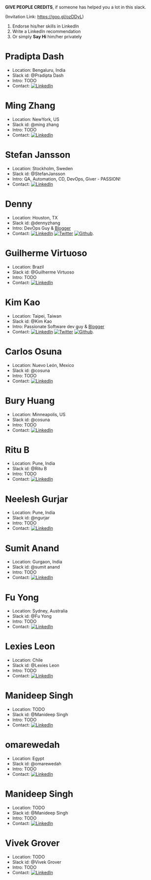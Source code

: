 **GIVE PEOPLE CREDITS**, if someone has helped you a lot in this slack.

(Invitation Link: https://goo.gl/ozDDyL)

1. Endorse his/her skills in LinkedIn
2. Write a LinkedIn recommendation
3. Or simply __Say Hi__ him/her privately

# Pradipta Dash
- Location: Bengaluru, India
- Slack id: @Pradipta Dash
- Intro: TODO
- Contact: [![LinkedIn](https://www.dennyzhang.com/wp-content/uploads/sns/linkedin.png)](https://www.linkedin.com/in/pradipta-dash-a4091127/)

# Ming Zhang
- Location: NewYork, US
- Slack id: @ming zhang
- Intro: TODO
- Contact: [![LinkedIn](https://www.dennyzhang.com/wp-content/uploads/sns/linkedin.png)](https://www.linkedin.com/in/blackmagic02881/)

# Stefan Jansson
- Location: Stockholm, Sweden
- Slack id: @StefanJansson
- Intro: QA, Automation, CD, DevOps, Giver - PASSION!
- Contact: [![LinkedIn](https://www.dennyzhang.com/wp-content/uploads/sns/linkedin.png)](https://www.linkedin.com/in/stefanjansson1/)

# Denny
- Location: Houston, TX
- Slack id: @dennyzhang
- Intro: DevOps Guy & [Blogger](https://www.dennyzhang.com)
- Contact: [![LinkedIn](https://www.dennyzhang.com/wp-content/uploads/sns/linkedin.png)](https://www.linkedin.com/in/dennyzhang001) [![Twitter](https://www.dennyzhang.com/wp-content/uploads/sns/twitter.png)](https://twitter.com/dennyzhang001) [![Github](https://www.dennyzhang.com/wp-content/uploads/sns/github.png)](https://github.com/DennyZhang).

# Guilherme Virtuoso
- Location: Brazil
- Slack id: @Guilherme Virtuoso
- Intro: TODO
- Contact: [![LinkedIn](https://www.dennyzhang.com/wp-content/uploads/sns/linkedin.png)](https://www.linkedin.com/in/gvirtuoso/)

# Kim Kao
- Location: Taipei, Taiwan
- Slack id: @Kim Kao
- Intro: Passionate Software dev guy & [Blogger](https://medium.com/@kimkao)
- Contact: [![LinkedIn](https://www.dennyzhang.com/wp-content/uploads/sns/linkedin.png)](https://www.linkedin.com/in/kim-kao-b93b2b68/) [![Twitter](https://www.dennyzhang.com/wp-content/uploads/sns/twitter.png)](https://twitter.com/YiKaiKao) [![Github](https://www.dennyzhang.com/wp-content/uploads/sns/github.png)](https://github.com/humank).

# Carlos Osuna
- Location: Nuevo León, Mexico
- Slack id: @cosuna
- Intro: TODO
- Contact: [![LinkedIn](https://www.dennyzhang.com/wp-content/uploads/sns/linkedin.png)](https://www.linkedin.com/in/cosuna/)

# Bury Huang
- Location: Minneapolis, US
- Slack id: @cosuna
- Intro: TODO
- Contact: [![LinkedIn](https://www.dennyzhang.com/wp-content/uploads/sns/linkedin.png)](https://www.linkedin.com/in/bury-huang-54535613/)

# Ritu B
- Location: Pune, India
- Slack id: @Ritu B
- Intro: TODO
- Contact: [![LinkedIn](https://www.dennyzhang.com/wp-content/uploads/sns/linkedin.png)](https://www.linkedin.com/in/ritu-b/)

# Neelesh Gurjar
- Location: Pune, India
- Slack id: @ngurjar
- Intro: TODO
- Contact: [![LinkedIn](https://www.dennyzhang.com/wp-content/uploads/sns/linkedin.png)](https://www.linkedin.com/in/neeleshgurjar/)

# Sumit Anand
- Location: Gurgaon, India
- Slack id: @sumit anand
- Intro: TODO
- Contact: [![LinkedIn](https://www.dennyzhang.com/wp-content/uploads/sns/linkedin.png)](https://www.linkedin.com/in/sumit-anand-007b9429/)

# Fu Yong
- Location: Sydney, Australia
- Slack id: @Fu Yong
- Intro: TODO
- Contact: [![LinkedIn](https://www.dennyzhang.com/wp-content/uploads/sns/linkedin.png)](https://www.linkedin.com/in/fuyong/)

# Lexies Leon
- Location: Chile
- Slack id: @Lexies Leon
- Intro: TODO
- Contact: [![LinkedIn](https://www.dennyzhang.com/wp-content/uploads/sns/linkedin.png)](https://www.linkedin.com/in/lexiesleon/)

# Manideep Singh
- Location: TODO
- Slack id: @Manideep Singh
- Intro: TODO
- Contact: [![LinkedIn](https://www.dennyzhang.com/wp-content/uploads/sns/linkedin.png)](https://www.linkedin.com/in/TODO/)

# omarewedah
- Location: Egypt
- Slack id: @omarewedah
- Intro: TODO
- Contact: [![LinkedIn](https://www.dennyzhang.com/wp-content/uploads/sns/linkedin.png)](https://www.linkedin.com/in/omarewedah/)

# Manideep Singh
- Location: TODO
- Slack id: @Manideep Singh
- Intro: TODO
- Contact: [![LinkedIn](https://www.dennyzhang.com/wp-content/uploads/sns/linkedin.png)](https://www.linkedin.com/in/TODO/)

# Vivek Grover
- Location: TODO
- Slack id: @Vivek Grover
- Intro: TODO
- Contact: [![LinkedIn](https://www.dennyzhang.com/wp-content/uploads/sns/linkedin.png)](https://www.linkedin.com/in/vivek-grover-69420743/)
